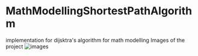 # MathModellingShortestPathAlgorithm
implementation for dijsktra's algorithm for math modelling 
Images of the project
![images](Model.jpeg)
